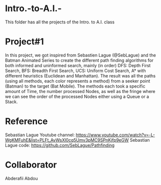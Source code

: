# Intro.-to-A.I.-
This folder has all the projects of the Intro. to A.I. class

# Project#1
In this project, we got inspired from Sebastien Lague (@SebLague) and the Batman Animated Series to create the different path finding algorithms for both informed and uninformed search, mainly (in order) DFS: Depth First Search, BFS: Breadth First Search, UCS: Uniform Cost Search, A* with different heuristics (Euclidean and Manhattan). The result was all the paths (using all methods, each color represents a method) from a seeker point (Batman) to the target (Bat Mobile). The methods each took a specific amount of Time, the number processed Nodes, as well as the fringe where we can see the order of the processed Nodes either using a Queue or a Stack.

# Reference
Sebastian Lague Youtube channel: https://www.youtube.com/watch?v=-L-WgKMFuhE&list=PLFt_AvWsXl0cq5Umv3pMC9SPnKjfp9eGW
Sebastian Lague code: https://github.com/SebLague/Pathfinding

# Collaborator 
Abderafii Abdou
